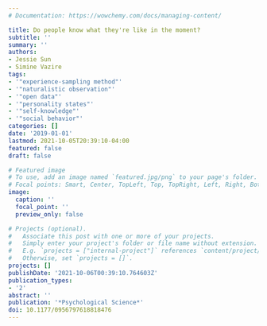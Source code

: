 ```yaml
---
# Documentation: https://wowchemy.com/docs/managing-content/

title: Do people know what they're like in the moment?
subtitle: ''
summary: ''
authors:
- Jessie Sun
- Simine Vazire
tags:
- '"experience-sampling method"'
- '"naturalistic observation"'
- '"open data"'
- '"personality states"'
- '"self-knowledge"'
- '"social behavior"'
categories: []
date: '2019-01-01'
lastmod: 2021-10-05T20:39:10-04:00
featured: false
draft: false

# Featured image
# To use, add an image named `featured.jpg/png` to your page's folder.
# Focal points: Smart, Center, TopLeft, Top, TopRight, Left, Right, BottomLeft, Bottom, BottomRight.
image:
  caption: ''
  focal_point: ''
  preview_only: false

# Projects (optional).
#   Associate this post with one or more of your projects.
#   Simply enter your project's folder or file name without extension.
#   E.g. `projects = ["internal-project"]` references `content/project/deep-learning/index.md`.
#   Otherwise, set `projects = []`.
projects: []
publishDate: '2021-10-06T00:39:10.764603Z'
publication_types:
- '2'
abstract: ''
publication: '*Psychological Science*'
doi: 10.1177/0956797618818476
---
```

